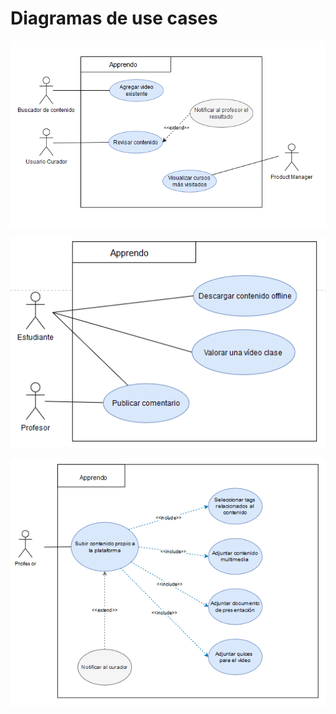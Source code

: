 # Diagramas de use cases

![drawing](images/UCD_Adminitradores.png)

![drawing](images/UCD_Estudiente_Profesor.png)

![drawing](images/UCD_Profesor_contenido.png)
